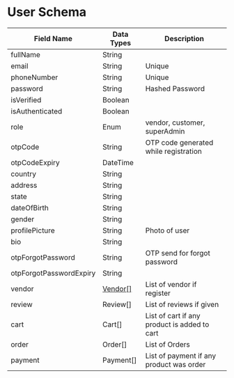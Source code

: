 # User Schema



| Field Name              | Data Types                     | Description                                  |
| ----------------------- | ------------------------------ | -------------------------------------------- |
| fullName                | String                         |                                              |
| email                   | String                         | Unique                                       |
| phoneNumber             | String                         | Unique                                       |
| password                | String                         | Hashed Password                              |
| isVerified              | Boolean                        |                                              |
| isAuthenticated         | Boolean                        |                                              |
| role                    | Enum                           | vendor, customer, superAdmin                 |
| otpCode                 | String                         | OTP code generated while registration        |
| otpCodeExpiry           | DateTime                       |                                              |
| country                 | String                         |                                              |
| address                 | String                         |                                              |
| state                   | String                         |                                              |
| dateOfBirth             | String                         |                                              |
| gender                  | String                         |                                              |
| profilePicture          | String                         | Photo of user                                |
| bio                     | String                         |                                              |
| otpForgotPassword       | String                         | OTP send for forgot password                 |
| otpForgotPasswordExpiry | String                         |                                              |
| vendor                  | [Vendor\[\]](vendor-schema.md) | List of vendor if register                   |
| review                  | Review\[]                      | List of reviews if given                     |
| cart                    | Cart\[]                        | List of cart if any product is added to cart |
| order                   | Order\[]                       | List of Orders                               |
| payment                 | Payment\[]                     | List of payment if any product was order     |

